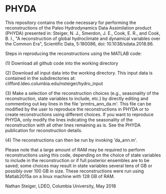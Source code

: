 # PHYDA

This repository contains the code necessary for performing the reconstructions of the Paleo Hydrodynamics Data Assimilation product (PHYDA) presented in: Steiger, N. J., Smerdon, J. E., Cook, E. R., and Cook, B. I., "A reconstruction of global hydroclimate and dynamical variables over the Common Era", Scientific Data, 5:180086, doi: 10.1038/sdata.2018.86.

Steps in reproducing the reconstructions using the MATLAB code:

(1) Download all github code into the working directory

(2) Download all input data into the working directory. This input data is contained in the subdirectories at: clifford.ldeo.columbia.edu/nsteiger/hydro_input

(3) Make a selection of the reconstruction choices (e.g., seasonality of the reconstruction, state variables to include, etc.) by directly editing and commenting out key lines in the file 'prmtrs_ann_da.m'. This file can be modified by the user to reproduce the reconstructions in PHYDA or to create reconstructions using different choices. If you want to reproduce PHYDA, only modify the lines indicating the seasonality of the reconstruction with all other lines remaining as is. See the PHYDA publication for reconstruction details.

(4) The reconstructions can then be run by invoking 'da_ann.m'.

Please note that a large amount of RAM may be required to perform reconstructions using this code, depending on the choice of state variables to include in the reconstruction or if full posterior ensembles are to be saved; some choices may result in state variables several tens of GB or possibly over 100 GB in size. These reconstructions were run using Matlab2015a on a linux machine with 128 GB of RAM.

Nathan Steiger, LDEO, Columbia University, May 2018



